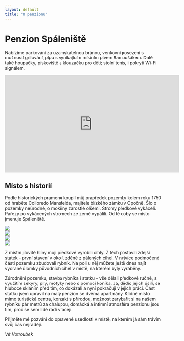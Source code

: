 ```yaml
---
layout: default
title: "O penzionu"
---
```


# Penzion Spáleniště

Nabízíme parkování za uzamykatelnou bránou, venkovní posezení s možností grilování, 
pípu s vynikajícím místním pivem Rampušákem. Dalé také houpačky, pískoviště 
a klouzačku pro děti; stolní tenis, i pokrytí Wi-Fi signálem.

<iframe width="560" height="315" src="https://www.youtube.com/embed/eZ-BhmKi8CM" title="Penzion Spáleniště" frameborder="0" allow="accelerometer; autoplay; clipboard-write; encrypted-media; gyroscope; picture-in-picture; web-share" allowfullscreen></iframe>

## Místo s historií
Podle historických pramenů koupil můj prapředek pozemky kolem roku 1750 od hraběte Colloredo Mansfelda, majitele blízkého zámku v Opočně. Šlo o pozemky neúrodné, o mokřiny zarostlé olšemi. Stromy předkové vykáceli. Pařezy po vykácených stromech ze země vypálili. Od té doby se místo jmenuje Spáleniště.

<div class="owl-carousel owl-theme">
    <div><img class="carousel-img" src="https://penzionspaleniste.cz/assets/img/about_gloci1_small.webp" /></div>
    <div><img class="carousel-img" src="https://penzionspaleniste.cz/assets/img/about_gloci2_small.webp" /></div>
    <div><img class="carousel-img" src="https://penzionspaleniste.cz/assets/img/about_gloci3_small.webp" /></div>
    <div><img class="carousel-img" src="https://penzionspaleniste.cz/assets/img/about_gloci4_small.webp" /></div>
</div>

Z místní jílovité hlíny moji předkové vyrobili cihly. Z těch postavili zdejší statek - první stavení v okolí, zděné z pálených cihel. V nejvíce podmočené části pozemku zbudovali rybník. Na poli u něj můžete ještě dnes najít vyorané úlomky původních cihel v místě, na kterém byly vyráběny.

Zúrodnění pozemku, stavba rybníka i statku - vše dělali předkové ručně, s využitím sekyry, pily, motyky nebo s pomocí koníka. Já, dědic jejich úsilí, se hluboce skláním před tím, co dokázali a nyní pokračuji v jejich práci. Část statku jsem upravil na malý penzion se dvěma apartmány. Klidné místo mimo turistická centra, kontakt s přírodou, možnost zarybařit si na našem rybníku pár metrů za chalupou, domácká a intimní atmosféra penzionu jsou tím, proč se sem lidé rádi vracejí.

Přijměte mé pozvání do opravené usedlosti v místě, na kterém já sám trávím svůj čas nejraději.

*Vít Votroubek*
